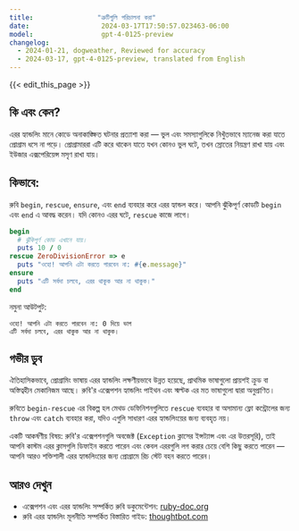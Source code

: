 ```yaml
---
title:                "ত্রুটিগুলি পরিচালনা করা"
date:                  2024-03-17T17:50:57.023463-06:00
model:                 gpt-4-0125-preview
changelog:
  - 2024-01-21, dogweather, Reviewed for accuracy
  - 2024-03-17, gpt-4-0125-preview, translated from English
---
```


{{< edit_this_page >}}

## কি এবং কেন?

এরর হ্যান্ডলিং মানে কোডে অনাকাঙ্ক্ষিত ঘটনার প্রত্যাশা করা — ভুল এবং সমস্যাগুলিকে নিখুঁতভাবে ম্যানেজ করা যাতে প্রোগ্রাম ধসে না পড়ে। প্রোগ্রামাররা এটি করে থাকেন যাতে যখন কোনও ভুল ঘটে, তখন স্রোতের নিয়ন্ত্রণ রাখা যায় এবং ইউজার এক্সপেরিয়েন্স মসৃণ রাখা যায়।

## কিভাবে:

রুবি `begin`, `rescue`, `ensure`, এবং `end` ব্যবহার করে এরর হ্যান্ডল করে। আপনি ঝুঁকিপূর্ণ কোডটি `begin` এবং `end` এ আবদ্ধ করেন। যদি কোনও এরর ঘটে, `rescue` কাজে লাগে।

```Ruby
begin
  # ঝুঁকিপূর্ণ কোড এখানে যায়।
  puts 10 / 0
rescue ZeroDivisionError => e
  puts "ওহো! আপনি এটা করতে পারবেন না: #{e.message}"
ensure
  puts "এটি সর্বদা চলবে, এরর থাকুক আর না থাকুক।"
end
```

নমুনা আউটপুট:
```
ওহো! আপনি এটা করতে পারবেন না: 0 দিয়ে ভাগ
এটি সর্বদা চলবে, এরর থাকুক আর না থাকুক।
```

## গভীর ডুব

ঐতিহাসিকভাবে, প্রোগ্রামিং ভাষায় এরর হ্যান্ডলিং লক্ষণীয়ভাবে উন্নত হয়েছে, প্রাথমিক ভাষাগুলো প্রায়শই ক্রুড বা অস্তিত্বহীন মেকানিজম আছে। রুবি'র এক্সেপশন হ্যান্ডলিং পাইথন এবং স্মল্টক এর মত ভাষাগুলো দ্বারা অনুপ্রাণিত।

রুবিতে `begin-rescue` এর বিকল্প হল মেথড ডেফিনিশনগুলিতে `rescue` ব্যবহার বা অসামান্য ফ্লো কন্ট্রোলের জন্য `throw` এবং `catch` ব্যবহার করা, যদিও এগুলি সাধারণ এরর হ্যান্ডলিংয়ের জন্য ব্যবহৃত নয়।

একটি আকর্ষণীয় বিষয়: রুবি'র এক্সেপশনগুলি অবজেক্ট (`Exception` ক্লাসের ইন্সট্যান্স এবং এর উত্তরসূরি), তাই আপনি কাস্টম এরর ক্লাসগুলি ডিফাইন করতে পারেন এবং কেবল এররগুলি লগ করার চেয়ে বেশি কিছু করতে পারেন — আপনি আরও শক্তিশালী এরর হ্যান্ডলিংয়ের জন্য প্রোগ্রামে রিচ স্টেট বহন করতে পারেন।

## আরও দেখুন

- এক্সেপশন এবং এরর হ্যান্ডলিং সম্পর্কিত রুবি ডকুমেন্টেশন: [ruby-doc.org](https://ruby-doc.org/core-3.1.0/doc/syntax/exceptions_rdoc.html)
- রুবি এরর হ্যান্ডলিং মূলনীতি সম্পর্কিত বিস্তারিত গাইড: [thoughtbot.com](https://thoughtbot.com/blog/rescue-standarderror-not-exception)
